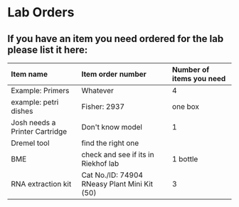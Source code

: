 # Lab Orders

##  If you have an item you need ordered for the lab please list it here:

|  Item name | Item order number | Number of items you need |
|  :-------- | :---------------- | :----------------------- |
|  Example: Primers  |  Whatever  |  4  |
|  example: petri dishes  |  Fisher: 2937  |  one box  |
| Josh needs a Printer Cartridge | Don't know model | 1 |
| Dremel tool | find the right one |
| BME | check and see if its in Riekhof lab | 1 bottle  |
| RNA extraction kit | Cat No./ID: 74904 RNeasy Plant Mini Kit (50) | 3 |
